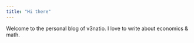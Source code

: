 ```yaml
---
title: "Hi there"
---
```


Welcome to the personal blog of v3natio. I love to write about economics & math.
